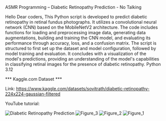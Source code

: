 ASMR Programming – Diabetic Retinopathy Prediction - No Talking




Hello Dear coders,
This Python script is developed to predict diabetic retinopathy in retinal fundus photographs. 
It utilizes a convolutional neural network (CNN) based on the MobileNetV2 architecture. The code includes functions for 
loading and preprocessing image data, generating data augmentations, building and training the CNN model, and evaluating 
its performance through accuracy, loss, and a confusion matrix. The script is structured to first set up the dataset and 
model configuration, followed by model training and evaluation. It concludes with a visualization of the model's predictions, 
providing an understanding of the model's capabilities in classifying retinal images for the presence of diabetic retinopathy.
Python 3.12

*** Kaggle.com Dataset ***

Link: https://www.kaggle.com/datasets/sovitrath/diabetic-retinopathy-224x224-gaussian-filtered

YouTube tutorial:


![Diabetic Retinopathy Prediction](https://github.com/hot-zero/Diabetic-Retinopathy-Prediction/assets/72950401/256aeeba-4268-42ba-9e9d-281620c7c0f0)
![Figure_3](https://github.com/hot-zero/Diabetic-Retinopathy-Prediction/assets/72950401/8aa6f00e-ba4b-433b-ac13-04f00f967ad6)
![Figure_2](https://github.com/hot-zero/Diabetic-Retinopathy-Prediction/assets/72950401/16754607-3b40-4146-97de-66636771f899)
![Figure_1](https://github.com/hot-zero/Diabetic-Retinopathy-Prediction/assets/72950401/d6b70134-ab06-44df-a11d-705b04ea373c)
